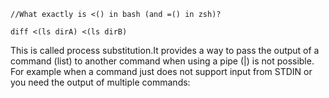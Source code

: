 ```
//What exactly is <() in bash (and =() in zsh)?

diff <(ls dirA) <(ls dirB)
```
This is called process substitution.It provides a way to pass the output of a command (list) to another command when using a pipe (|) is not possible. For example when a command just does not support input from STDIN or you need the output of multiple commands:
